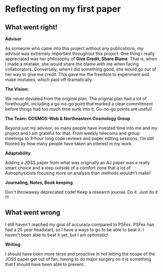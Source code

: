 # Reflecting on my first paper

## What went right!

**Advisor** 

As someone who came into this project without any publications, my advisor was extremely important throughout this project. One thing I really appreciated was her philosophy of **Give Credit, Share Blame**. That is, when I made a mistake, she would share the blame with me when facing collaborators. Conversely, when I did something good, she would go out of her way to give me credit. This gave me the freedom to experiment and make mistakes, which paid off dramatically.  

**The Vision:**

We never deviated from the original plan. The original plan had a lot of forethought, including a go-no-go point that marked a clear committment before things had too much time sunk into it. Go-no-go points are useful!

**The Team: COSMOS-Web & Northeastern Cosmology Group**

Beyond just my advisor, so many people have invested time into me and my project and I am grateful for that. From weekly telecoms and group meetings to 3-hour long code reviews and paper editing sessions, I'm still floored by how many people have taken an interest in my work.

**Adaptability**

Adding a JOSS paper from what was originally an AJ paper was a really smart choice and a step outside of a comfort zone that a lot of Astrophysicists focusing more on analysis than methods wouldn't make!

**Journaling, Notes, Book keeping**

Don't throwaway deprecated code! Keep a research journal. Do it. Just do it !!!

## What went wrong

I still haven't reached my goal of accuracy compared to PSFex. PSFex has had a 25 year headstart, so I have a ways to go to be able to beat it. I haven't been able to beat it yet, but I am optimistic!

**Writing**

I should have been more terse and proactive in not letting the scope of the JOSS paper get out of fan, having to do major surgery on it is something that I should have been able to prevent.


